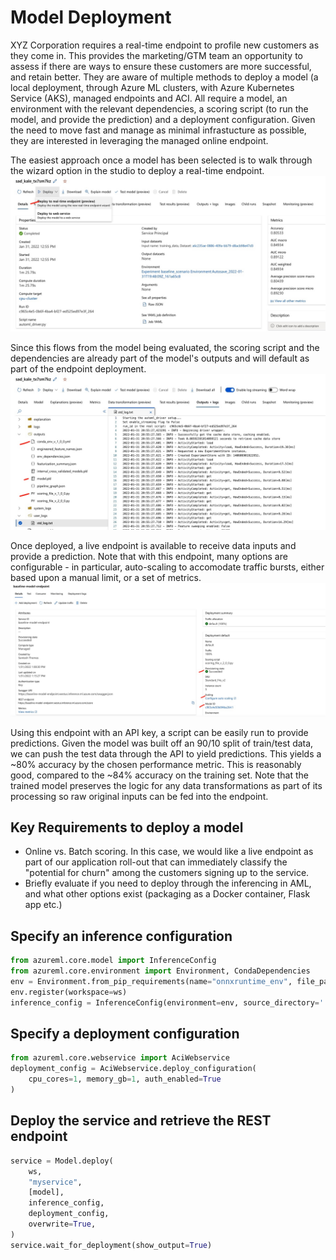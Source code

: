# Model Deployment
XYZ Corporation requires a real-time endpoint to profile new customers as they come in. This provides the
marketing/GTM team an opportunity to assess if there are ways to ensure these customers are more successful,
and retain better. They are aware of multiple methods to deploy a model (a local deployment, through Azure ML
clusters, with Azure Kubernetes Service (AKS), managed endpoints and ACI. All require a model, an environment
with the relevant dependencies, a scoring script (to run the model, and provide the prediction) and a
deployment configuration. Given the need to move fast and manage as minimal infrastucture as possible, they
are interested in leveraging the managed online endpoint.

The easiest approach once a model has been selected is to walk through the wizard option in the studio to
deploy a real-time endpoint. 
![deploy_model](./imgs/deploy_model.jpg)

Since this flows from the model being evaluated, the scoring script and the dependencies are already part of
the model's outputs and will default as part of the endpoint deployment.
![model_artifacts](./imgs/model_artifacts.jpg)

Once deployed, a live endpoint is available to receive data inputs and provide a prediction. Note that with
this endpoint, many options are configurable - in particular, auto-scaling to accomodate traffic bursts,
either based upon a manual limit, or a set of metrics.
![baseline_endpoint](./imgs/baseline_endpoint.jpg)

Using this endpoint with an API key, a script can be easily run to provide predictions. Given the model was
built off an 90/10 split of train/test data, we can push the test data through the API to yield predictions.
This yields a ~80% accuracy by the chosen performance metric. This is reasonably good, compared to the
~84% accuracy on the training set. Note that the trained model preserves the logic for any data
transformations as part of its processing so raw original inputs can be fed into the endpoint.

## Key Requirements to deploy a model
- Online vs. Batch scoring. In this case, we would like a live endpoint as part of our application roll-out
  that can immediately classify the "potential for churn" among the customers signing up to the service.
- Briefly evaluate if you need to deploy through the inferencing in AML, and what other options exist
  (packaging as a Docker container, Flask app etc.)
  
## Specify an inference configuration 
```python
from azureml.core.model import InferenceConfig
from azureml.core.environment import Environment, CondaDependencies
env = Environment.from_pip_requirements(name="onnxruntime_env", file_path='./model_requirements.txt')
env.register(workspace=ws)
inference_config = InferenceConfig(environment=env, source_directory='./source_dir', entry_script='./score_real.py')
```

## Specify a deployment configuration
```python
from azureml.core.webservice import AciWebservice
deployment_config = AciWebservice.deploy_configuration(
    cpu_cores=1, memory_gb=1, auth_enabled=True
)
```

## Deploy the service and retrieve the REST endpoint
```python
service = Model.deploy(
    ws,
    "myservice",
    [model],
    inference_config,
    deployment_config,
    overwrite=True,
)
service.wait_for_deployment(show_output=True)
```
